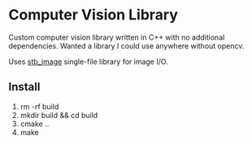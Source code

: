 # Computer Vision Library #

Custom computer vision library written in C++ with no additional dependencies. Wanted a library I could use anywhere without opencv. 

Uses [stb_image](https://github.com/nothings/stb) single-file library for image I/O.

## Install ##
1. rm -rf build
2. mkdir build && cd build
3. cmake ..
4. make








